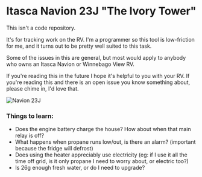 # Itasca Navion 23J "The Ivory Tower"

This isn't a code repository.

It's for tracking work on the RV. I'm a programmer so this tool is low-friction for me, and it turns out to be pretty well suited to this task.

Some of the issues in this are general, but most would apply to anybody who owns an Itasca Navion or Winnebago View RV.

If you're reading this in the future I hope it's helpful to you with your RV. If you're reading this and there is an open issue you know something about, please chime in, I'd love that.

![Navion 23J](https://cloud.githubusercontent.com/assets/548809/15580313/08733dce-231d-11e6-92be-051a978b7844.JPG)

### Things to learn:

* Does the engine battery charge the house? How about when that main relay is off?
* What happens when propane runs low/out, is there an alarm? (important because the fridge will defrost)
* Does using the heater appreciably use electricity (eg: if I use it all the time off grid, is it only propane I need to worry about, or electric too?)
* Is 26g enough fresh water, or do I need to upgrade?
